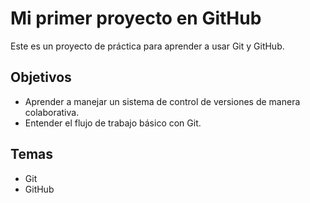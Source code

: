 # Mi primer proyecto en GitHub
Este es un proyecto de práctica para aprender a usar Git y GitHub.
## Objetivos
- Aprender a manejar un sistema de control de versiones de manera colaborativa.
- Entender el flujo de trabajo básico con Git.
## Temas
- Git
- GitHub
